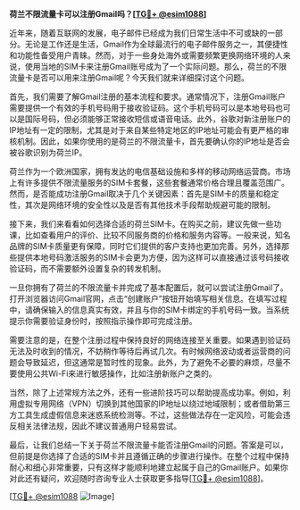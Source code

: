 **荷兰不限流量卡可以注册Gmail吗？[[TG💪+ @esim1088](https://t.me/s/esim1088)]**

近年来，随着互联网的发展，电子邮件已经成为我们日常生活中不可或缺的一部分。无论是工作还是生活，Gmail作为全球最流行的电子邮件服务之一，其便捷性和功能性备受用户青睐。然而，对于一些身处海外或需要频繁更换网络环境的人来说，使用当地的SIM卡来注册Gmail账号成为了一个实际问题。那么，荷兰的不限流量卡是否可以用来注册Gmail呢？今天我们就来详细探讨这个问题。

首先，我们需要了解Gmail注册的基本流程和要求。通常情况下，注册Gmail账户需要提供一个有效的手机号码用于接收验证码。这个手机号码可以是本地号码也可以是国际号码，但必须能够正常接收短信或语音电话。此外，谷歌对新注册账户的IP地址有一定的限制，尤其是对于来自某些特定地区的IP地址可能会有更严格的审核机制。因此，如果你使用的是荷兰的不限流量卡，首先要确认你的IP地址是否会被谷歌识别为荷兰IP。

荷兰作为一个欧洲国家，拥有发达的电信基础设施和多样的移动网络运营商。市场上有许多提供不限流量服务的SIM卡套餐，这些套餐通常价格合理且覆盖范围广。然而，是否能成功注册Gmail取决于几个关键因素：首先是SIM卡的质量和稳定性，其次是网络环境的安全性以及是否有其他技术手段帮助规避可能的限制。

接下来，我们来看看如何选择合适的荷兰SIM卡。在购买之前，建议先做一些功课，比如查看用户的评价、比较不同服务商的价格和服务内容等。一般来说，知名品牌的SIM卡质量更有保障，同时它们提供的客户支持也更加完善。另外，选择那些提供本地号码激活服务的SIM卡会更为方便，因为这样可以直接通过该号码接收验证码，而不需要额外设置复杂的转发机制。

一旦你拥有了荷兰的不限流量卡并完成了基本配置后，就可以尝试注册Gmail了。打开浏览器访问Gmail官网，点击“创建账户”按钮开始填写相关信息。在填写过程中，请确保输入的信息真实有效，并且与你的SIM卡绑定的手机号码一致。当系统提示你需要验证身份时，按照指示操作即可完成注册。

需要注意的是，在整个注册过程中保持良好的网络连接至关重要。如果遇到验证码无法及时收到的情况，不妨稍作等待后再试几次。有时候网络波动或者运营商的问题会导致延迟，但这通常是暂时性的现象。此外，为了避免不必要的麻烦，尽量不要使用公共Wi-Fi来进行敏感操作，比如注册新账户之类的。

当然，除了上述常规方法之外，还有一些进阶技巧可以帮助提高成功率。例如，利用虚拟专用网络（VPN）切换到其他国家的IP地址以绕过地域限制；或者借助第三方工具生成虚假信息来迷惑系统检测等。不过，这些做法存在一定风险，可能会违反相关法律法规，因此不建议普通用户轻易尝试。

最后，让我们总结一下关于荷兰不限流量卡能否注册Gmail的问题。答案是可以，但前提是你选择了合适的SIM卡并且遵循正确的步骤进行操作。在整个过程中保持耐心和细心非常重要，只有这样才能顺利地建立起属于自己的Gmail账户。如果你对此还有疑问，欢迎随时咨询专业人士获取更多指导[[TG💪+ @esim1088](https://t.me/s/esim1088)]。

[[TG💪+ @esim1088](https://t.me/s/esim1088) ![Image](https://i.postimg.cc/4NQfJmqS/Snipaste-2025-05-13-00-14-12.png)]